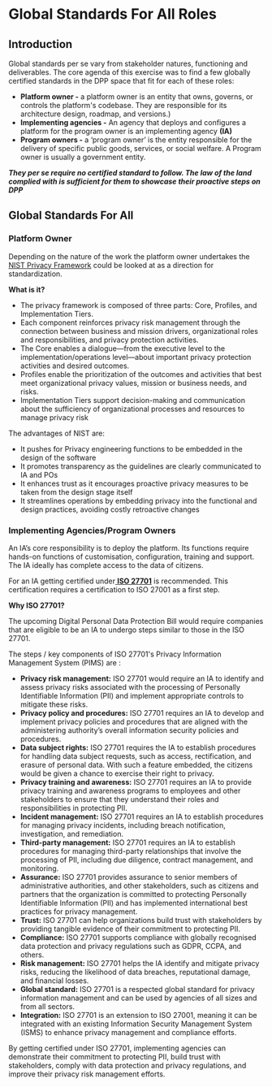 # Global Standards For All Roles

## Introduction

Global standards per se vary from stakeholder natures, functioning and deliverables. The core agenda of this exercise was to find a few globally certified standards in the DPP space that fit for each of these roles:

* **Platform owner -** a platform owner is an entity that owns, governs, or controls the platform's codebase. They are responsible for its architecture design, roadmap, and versions.)
* **Implementing agencies -** An agency that deploys and configures a platform for the program owner is an implementing agency **(IA)**
* **Program owners -** a ‘program owner’ is the entity responsible for the delivery of specific public goods, services, or social welfare. A Program owner is usually a government entity.

_**They per se require no certified standard to follow. The law of the land complied with is sufficient for them to showcase their proactive steps on DPP**_

## Global Standards For All

### **Platform Owner**

Depending on the nature of the work the platform owner undertakes the [NIST Privacy Framework](https://nvlpubs.nist.gov/nistpubs/CSWP/NIST.CSWP.01162020.pdf) could be looked at as a direction for standardization.

**What is it?**

* The privacy framework is composed of three parts: Core, Profiles, and Implementation Tiers.
* Each component reinforces privacy risk management through the connection between business and mission drivers, organizational roles and responsibilities, and privacy protection activities.
* The Core enables a dialogue—from the executive level to the implementation/operations level—about important privacy protection activities and desired outcomes.
* Profiles enable the prioritization of the outcomes and activities that best meet organizational privacy values, mission or business needs, and risks.
* Implementation Tiers support decision-making and communication about the sufficiency of organizational processes and resources to manage privacy risk

The advantages of NIST are:

* It pushes for Privacy engineering functions to be embedded in the design of the software
* It promotes transparency as the guidelines are clearly communicated to IA and POs
* It enhances trust as it encourages proactive privacy measures to be taken from the design stage itself
* It streamlines operations by embedding privacy into the functional and design practices, avoiding costly retroactive changes

### **Implementing Agencies/Program Owners**

An IA’s core responsibility is to deploy the platform. Its functions require hands-on functions of customisation, configuration, training and support. The IA ideally has complete access to the data of citizens.

For an IA getting certified under[ **ISO 27701**](https://www.linkedin.com/pulse/iso-27701-privacy-information-management-system-sandhya-khamesra-1e/) is recommended. This certification requires a certification to ISO 27001 as a first step.

**Why ISO 27701?**

The upcoming Digital Personal Data Protection Bill would require companies that are eligible to be an IA to undergo steps similar to those in the ISO 27701.

The steps / key components of ISO 27701's Privacy Information Management System (PIMS) are :

* **Privacy risk management:** ISO 27701 would require an IA to identify and assess privacy risks associated with the processing of Personally Identifiable Information (PII) and implement appropriate controls to mitigate these risks.
* **Privacy policy and procedures:** ISO 27701 requires an IA to develop and implement privacy policies and procedures that are aligned with the administering authority’s overall information security policies and procedures.
* **Data subject rights:** ISO 27701 requires the IA to establish procedures for handling data subject requests, such as access, rectification, and erasure of personal data. With such a feature embedded, the citizens would be given a chance to exercise their right to privacy.
* **Privacy training and awareness:** ISO 27701 requires an IA to provide privacy training and awareness programs to employees and other stakeholders to ensure that they understand their roles and responsibilities in protecting PII.
* **Incident management:** ISO 27701 requires an IA to establish procedures for managing privacy incidents, including breach notification, investigation, and remediation.
* **Third-party management:** ISO 27701 requires an IA to establish procedures for managing third-party relationships that involve the processing of PII, including due diligence, contract management, and monitoring.
* **Assurance:** ISO 27701 provides assurance to senior members of administrative authorities, and other stakeholders, such as citizens and partners that the organization is committed to protecting Personally Identifiable Information (PII) and has implemented international best practices for privacy management.
* **Trust:** ISO 27701 can help organizations build trust with stakeholders by providing tangible evidence of their commitment to protecting PII.
* **Compliance:** ISO 27701 supports compliance with globally recognised data protection and privacy regulations such as GDPR, CCPA, and others.
* **Risk management:** ISO 27701 helps the IA identify and mitigate privacy risks, reducing the likelihood of data breaches, reputational damage, and financial losses.
* **Global standard:** ISO 27701 is a respected global standard for privacy information management and can be used by agencies of all sizes and from all sectors.
* **Integration:** ISO 27701 is an extension to ISO 27001, meaning it can be integrated with an existing Information Security Management System (ISMS) to enhance privacy management and compliance efforts.

By getting certified under ISO 27701, implementing agencies can demonstrate their commitment to protecting PII, build trust with stakeholders, comply with data protection and privacy regulations, and improve their privacy risk management efforts.
